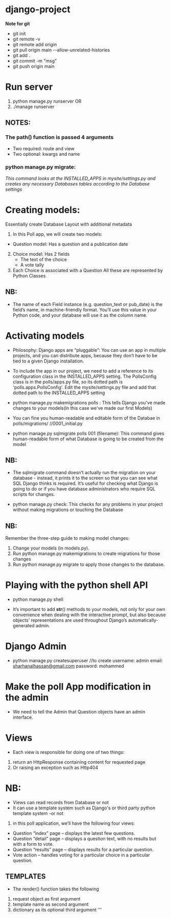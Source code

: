# django-project


**Note for git**
- git init 
- git remote -v 
- git remote add origin <url>
- git pull origin main --allow-unrelated-histories
- git add . 
- git commit -m "msg"
- git push origin main

# Run server 
1. python manage.py runserver OR
2. ./manage runserver

## NOTES:
### The path() function is passed 4 arguments
- Two required: route and view
- Two optional: kwargs and name

### python manage.py migrate: 
*This command looks at the INSTALLED_APPS in mysite/settings.py and creates any necessary Databases tables according to the Database settings*

# Creating models: 
Essentially create Database Layout with additional metadata
1. In this Poll app, we will create two models:
- Question model: Has a question and a publication date
2. Choice model: Has 2 fields
    - The text of the choice
    - A vote tally
3. Each Choice is associated with a Question 
All these are represented by Python Classes
## NB:
- The name of each Field instance 
(e.g. question_text or pub_date) is the field’s name, 
in machine-friendly format. You’ll use this value in 
your Python code, and your database will use it as 
the column name.

# Activating models
- Philosophy:
Django apps are “pluggable”: You can use an app in 
multiple projects, and you can distribute apps, 
because they don’t have to be tied to a given 
Django installation.
- To include the app in our project, we need to 
add a reference to its configuration class in the 
INSTALLED_APPS setting. The PollsConfig class is 
in the polls/apps.py file, so its dotted path 
is 'polls.apps.PollsConfig'. Edit the mysite/settings.py file 
and add that dotted path to the INSTALLED_APPS setting

- python manage.py makemigrations polls : This tells 
Django you've made changes to your models(In this case we've
made our first Models)

- You can fine you human-readable and editable form of 
the Databae in polls/migrations/<filename> //0001_initial.py

- python manage.py sqlmigrate polls 001 (filename): This command gives 
human-readable form of what Database is going to be created 
from the model

## NB:
- The sqlmigrate command doesn’t actually run the migration 
on your database - instead, it prints it to the screen so that 
you can see what SQL Django thinks is required. It’s useful 
for checking what Django is going to do or if you have database 
administrators who require SQL scripts for changes.

- python manage.py check: This checks for any problems
in your project without making migrations or touching 
the Database

## NB:
Remember the three-step guide to making model changes:

1. Change your models (in models.py).
2. Run python manage.py makemigrations <app-name> to create migrations for those changes
3. Run python manage.py migrate to apply those changes to the database.

# Playing with the python shell API
- python manage.py shell

- It’s important to add __str__() methods to your models, not only for your own convenience when dealing with the interactive prompt, but also because objects’ representations are used throughout Django’s automatically-generated admin.

# Django Admin
- python manage.py createsuperuser //to create
username: admin
email: sharhanalhassan@gmail.com
password: mohammed

# Make the poll App modification in the admin
- We need to tell the Admin that Question objects have 
an admin interface.

# Views
- Each view is responsible for doing one of two things:
1. return an HttpResponse containing content for requested page
2. Or raising an exception such as Http404 

# NB: 
- Views can read records from Database or not
- It can use a template system such as Django's or third party python 
template system -or not 
1. in this poll application, we’ll have the following four views:

- Question “index” page – displays the latest few questions.
- Question “detail” page – displays a question text, with no results but with a form to vote.
- Question “results” page – displays results for a particular question.
- Vote action – handles voting for a particular choice in a particular question.

## TEMPLATES
- The render() function takes the following 
1. request object as first argument 
2. template name as second argument 
3. dictionary as its optional third argument 
'''